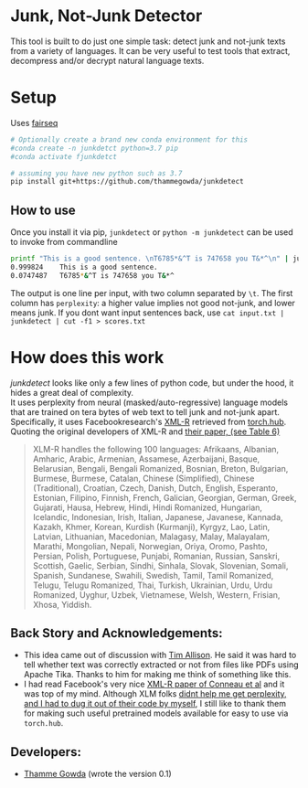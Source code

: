 # Junk, Not-Junk Detector

This tool is built to do just one simple task: detect junk and not-junk texts from a variety of languages.
It can be very useful to test tools that extract, decompress and/or decrypt natural language texts.


# Setup
Uses [fairseq](https://github.com/pytorch/fairseq)

```bash
# Optionally create a brand new conda environment for this
#conda create -n junkdetct python=3.7 pip 
#conda activate fjunkdetct

# assuming you have new python such as 3.7
pip install git+https://github.com/thammegowda/junkdetect

```
## How to use
Once you install it via pip, `junkdetect` or `python -m junkdetect` can be used to invoke from commandline
```bash
printf "This is a good sentence. \nT6785*&^T is 747658 you T&*^\n" | junkdetect
0.999824	This is a good sentence.
0.0747487	T6785*&^T is 747658 you T&*^
```
The output is one line per input, with two column separated  by `\t`. 
The first column has `perplexity`: a higher value implies not good not-junk, and lower means junk.
If you dont want input sentences back, use `cat input.txt | junkdetect | cut -f1 > scores.txt`

# How does this work
*junkdetect* looks like only a few lines of python code, but under the hood, it hides a great deal of complexity.  
It uses perplexity from neural (masked/auto-regressive) language models that are trained on tera bytes of web text
to tell junk and not-junk apart.   
Specifically, it uses Facebookresearch's [XML-R](https://github.com/facebookresearch/XLM/) retrieved from [torch.hub](https://pytorch.org/hub/).
Quoting the original developers of XML-R and [their paper, (see Table 6)](https://arxiv.org/pdf/1911.02116.pdf)
> XLM-R handles the following 100 languages: Afrikaans, Albanian, Amharic, Arabic, Armenian, Assamese, Azerbaijani, Basque, Belarusian, Bengali, Bengali Romanized, Bosnian, Breton, Bulgarian, Burmese, Burmese, Catalan, Chinese (Simplified), Chinese (Traditional), Croatian, Czech, Danish, Dutch, English, Esperanto, Estonian, Filipino, Finnish, French, Galician, Georgian, German, Greek, Gujarati, Hausa, Hebrew, Hindi, Hindi Romanized, Hungarian, Icelandic, Indonesian, Irish, Italian, Japanese, Javanese, Kannada, Kazakh, Khmer, Korean, Kurdish (Kurmanji), Kyrgyz, Lao, Latin, Latvian, Lithuanian, Macedonian, Malagasy, Malay, Malayalam, Marathi, Mongolian, Nepali, Norwegian, Oriya, Oromo, Pashto, Persian, Polish, Portuguese, Punjabi, Romanian, Russian, Sanskri, Scottish, Gaelic, Serbian, Sindhi, Sinhala, Slovak, Slovenian, Somali, Spanish, Sundanese, Swahili, Swedish, Tamil, Tamil Romanized, Telugu, Telugu Romanized, Thai, Turkish, Ukrainian, Urdu, Urdu Romanized, Uyghur, Uzbek, Vietnamese, Welsh, Western, Frisian, Xhosa, Yiddish.


## Back Story and Acknowledgements:
- This idea came out of discussion with [Tim Allison](https://twitter.com/_tallison).
He said it was hard to tell whether text was correctly extracted or not from files like PDFs using Apache Tika.
Thanks to him for making me think of something like this.
- I had read Facebook's very nice [XML-R paper of Conneau et al](https://arxiv.org/abs/1911.02116) and it was top of my mind. 
Although XLM folks [didnt help me get perplexity, and I had to dug it out of their code by myself](https://github.com/facebookresearch/XLM/issues/272), 
 I still like to thank them for making such useful pretrained models available for easy to use via `torch.hub`.

## Developers:
- [Thamme Gowda](https://twitter.com/thammegowda)  (wrote the version 0.1)